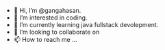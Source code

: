 - 👋 Hi, I’m @gangahasan.
- 👀 I’m interested in coding.
- 🌱 I’m currently learning java fullstack devolepment.
- 💞️ I’m looking to collaborate on 
- 📫 How to reach me ...

<!---
gangahasan/gangahasan is a ✨ special ✨ repository because its `README.md` (this file) appears on your GitHub profile.
You can click the Preview link to take a look at your changes.
--->
